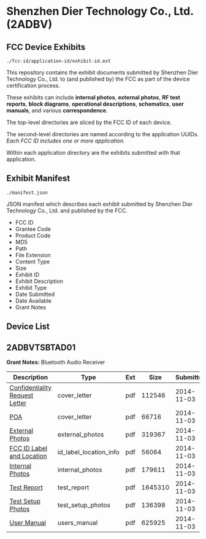 # Shenzhen Dier Technology Co., Ltd. (2ADBV)
## FCC Device Exhibits

```
./fcc-id/application-id/exhibit-id.ext
```

This repository contains the exhibit documents submitted by Shenzhen Dier Technology Co., Ltd. to (and published by) the FCC as part of the device certification process.

These exhibits can include **internal photos**, **external photos**, **RF test reports**, **block diagrams**, **operational descriptions**, **schematics**, **user manuals**, and various **correspondence**.

The top-level directories are sliced by the FCC ID of each device.

The second-level directories are named according to the application UUIDs. *Each FCC ID includes one or more application.*

Within each application directory are the exhibits submitted with that application. 

## Exhibit Manifest

```
./manifest.json
```

JSON manifest which describes each exhibit submitted by Shenzhen Dier Technology Co., Ltd. and published by the FCC.

- FCC ID
- Grantee Code
- Product Code
- MD5
- Path
- File Extension
- Content Type
- Size
- Exhibit ID
- Exhibit Description
- Exhibit Type
- Date Submitted
- Date Available
- Grant Notes

## Device List
## 2ADBVTSBTAD01
**Grant Notes:** Bluetooth Audio Receiver

| Description | Type | Ext | Size | Submitted | Available |
| ----------- | ---- | --- | ---- | --------- | --------- |
| [Confidentiality Request Letter](2ADBVTSBTAD01/baf1030592c2f8b1636cba4b08612202/2433950.pdf) | cover_letter | pdf | 112546 | 2014-11-03 | 2014-11-03 |
| [POA](2ADBVTSBTAD01/baf1030592c2f8b1636cba4b08612202/2433951.pdf) | cover_letter | pdf | 66716 | 2014-11-03 | 2014-11-03 |
| [External Photos](2ADBVTSBTAD01/baf1030592c2f8b1636cba4b08612202/2433952.pdf) | external_photos | pdf | 319367 | 2014-11-03 | 2014-11-03 |
| [FCC ID Label and Location](2ADBVTSBTAD01/baf1030592c2f8b1636cba4b08612202/2433954.pdf) | id_label_location_info | pdf | 56064 | 2014-11-03 | 2014-11-03 |
| [Internal Photos](2ADBVTSBTAD01/baf1030592c2f8b1636cba4b08612202/2433953.pdf) | internal_photos | pdf | 179611 | 2014-11-03 | 2014-11-03 |
| [Test Report](2ADBVTSBTAD01/baf1030592c2f8b1636cba4b08612202/2433955.pdf) | test_report | pdf | 1645310 | 2014-11-03 | 2014-11-03 |
| [Test Setup Photos](2ADBVTSBTAD01/baf1030592c2f8b1636cba4b08612202/2433956.pdf) | test_setup_photos | pdf | 136398 | 2014-11-03 | 2014-11-03 |
| [User Manual](2ADBVTSBTAD01/baf1030592c2f8b1636cba4b08612202/2433957.pdf) | users_manual | pdf | 625925 | 2014-11-03 | 2014-11-03 |
